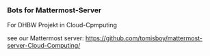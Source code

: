 ### Bots for Mattermost-Server 
For DHBW Projekt in Cloud-Cpmputing

see our Mattermost server: https://github.com/tomisboy/mattermost-server-Cloud-Computing/
